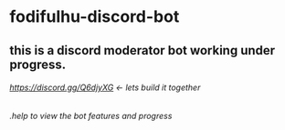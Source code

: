 # fodifulhu-discord-bot

## this is a discord moderator bot working under progress.

###### https://discord.gg/Q6djyXG <- lets build it together

###### .help to view the bot features and progress
